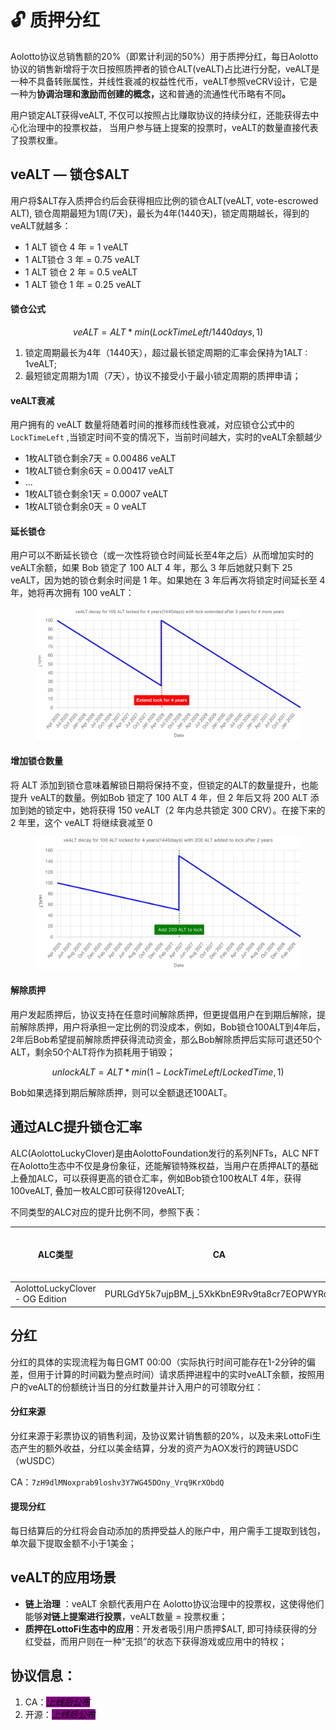 # 🔓 质押分红

Aolotto协议总销售额的20%（即累计利润的50%）用于质押分红，每日Aolotto协议的销售新增将于次日按照质押者的锁仓ALT(veALT)占比进行分配，veALT是一种不具备转账属性，并线性衰减的权益性代币，veALT参照veCRV设计，它是一种为**协调治理和激励而创建的概念，**&#x8FD9;和普通的流通性代币略有不&#x540C;**。**

用户锁定ALT获得veALT, 不仅可以按照占比赚取协议的持续分红，还能获得去中心化治理中的投票权益， 当用户参与链上提案的投票时，veALT的数量直接代表了投票权重。

## veALT — 锁仓$ALT

用户将$ALT存入质押合约后会获得相应比例的锁仓ALT(veALT, vote-escrowed ALT), 锁仓周期最短为1周(7天)，最长为4年(1440天)，锁定周期越长，得到的veALT就越多：

* 1 ALT 锁仓 4 年 = 1 veALT
* 1 ALT锁仓 3 年 = 0.75 veALT
* 1 ALT 锁仓 2 年 = 0.5 veALT
* 1 ALT 锁仓 1 年 = 0.25 veALT

#### 锁仓公式

$$
veALT = ALT * min(LockTimeLeft / 1440 days,1)
$$

1. 锁定周期最长为4年（1440天），超过最长锁定周期的汇率会保持为1ALT : 1veALT;
2. 最短锁定周期为1周（7天），协议不接受小于最小锁定周期的质押申请；

#### veALT衰减

用户拥有的 veALT 数量将随着时间的推移而线性衰减，对应锁仓公式中的`LockTimeLeft` ,当锁定时间不变的情况下，当前时间越大，实时的veALT余额越少

* 1枚ALT锁仓剩余7天 = 0.00486 veALT
* 1枚ALT锁仓剩余6天 = 0.00417 veALT
* ...
* 1枚ALT锁仓剩余1天 = 0.0007 veALT
* 1枚ALT锁仓剩余0天 = 0 veALT

#### 延长锁仓

用户可以不断延长锁仓（或一次性将锁仓时间延长至4年之后）从而增加实时的veALT余额，如果 Bob 锁定了 100 ALT 4 年，那么 3 年后她就只剩下 25 veALT，因为她的锁仓剩余时间是 1 年。如果她在 3 年后再次将锁定时间延长至 4 年，她将再次拥有 100 veALT：

<figure><img src=".gitbook/assets/vealt1.png" alt=""><figcaption></figcaption></figure>

#### 增加锁仓数量

将 ALT 添加到锁仓意味着解锁日期将保持不变，但锁定的ALT的数量提升，也能提升 veALT的数量。例如Bob 锁定了 100 ALT 4 年，但 2 年后又将 200 ALT 添加到她的锁定中，她将获得 150 veALT（2 年内总共锁定 300 CRV）。在接下来的 2 年里，这个 veALT 将继续衰减至 0

<figure><img src=".gitbook/assets/vealt2.png" alt=""><figcaption></figcaption></figure>

#### 解除质押

用户发起质押后，协议支持在任意时间解除质押，但更提倡用户在到期后解除，提前解除质押，用户将承担一定比例的罚没成本，例如，Bob锁仓100ALT到4年后，2年后Bob希望提前解除质押获得流动资金，那么Bob解除质押后实际可退还50个ALT，剩余50个ALT将作为损耗用于销毁；

$$
unlockALT = ALT * min(1-LockTimeLeft/LockedTime,1 )
$$

Bob如果选择到期后解除质押，则可以全额退还100ALT。

## 通过ALC提升锁仓汇率

ALC(AolottoLuckyClover)是由AolottoFoundation发行的系列NFTs，ALC NFT在Aolotto生态中不仅是身份象征，还能解锁特殊权益，当用户在质押ALT的基础上叠加ALC，可以获得更高的锁仓汇率，例如Bob锁仓100枚ALT 4年，获得100veALT, 叠加一枚ALC即可获得120veALT;

不同类型的ALC对应的提升比例不同，参照下表：

<table><thead><tr><th>ALC类型</th><th width="181.43359375">CA</th><th data-type="number">发行总量</th><th width="111.7109375">提升比率</th><th>获取方式</th></tr></thead><tbody><tr><td>AolottoLuckyClover - OG Edition</td><td>PURLGdY5k7ujpBM_j_5XkKbnE9Rv9ta8cr7EOPWYRqk</td><td>5000</td><td>0.2</td><td><a href="https://aopump.fun/#/trade/PURLGdY5k7ujpBM_j_5XkKbnE9Rv9ta8cr7EOPWYRqk">aopump.fun</a>, <a href="https://bazar.arweave.dev/#/asset/PURLGdY5k7ujpBM_j_5XkKbnE9Rv9ta8cr7EOPWYRqk">bazar</a></td></tr></tbody></table>



## 分红

分红的具体的实现流程为每日GMT 00:00（实际执行时间可能存在1-2分钟的偏差，但用于计算的时间戳为整点时间）请求质押进程中的实时veALT余额，按照用户的veALT的份额统计当日的分红数量并计入用户的可领取分红：

#### 分红来源

分红来源于彩票协议的销售利润，及协议累计销售额的20%，以及未来LottoFi生态产生的额外收益，分红以美金结算，分发的资产为AOX发行的跨链USDC （wUSDC）

CA：`7zH9dlMNoxprab9loshv3Y7WG45DOny_Vrq9KrXObdQ`

#### 提现分红

每日结算后的分红将会自动添加的质押受益人的账户中，用户需手工提取到钱包，单次最下提取金额不小于1美金；

## veALT的应用场景

* **链上治理** ：veALT 余额代表用户在 Aolotto协议治理中的投票权，这使得他们能够**对链上提案进行投票**，veALT数量 = 投票权重；
* **质押在LottoFi生态中的应用**：开发者吸引用户质押$ALT, 即可持续获得的分红受益，而用户则在一种“无损”的状态下获得游戏或应用中的特权；

## 协议信息：

1. CA：_<mark style="background-color:purple;">上线后公布</mark>_
2. 开源：_<mark style="background-color:purple;">上线后公布</mark>_





